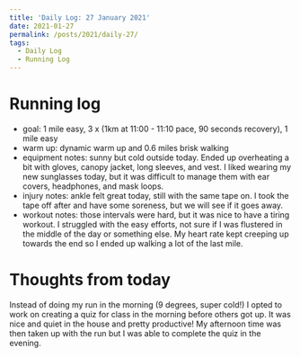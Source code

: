 ```yaml
---
title: 'Daily Log: 27 January 2021'
date: 2021-01-27
permalink: /posts/2021/daily-27/
tags:
  - Daily Log
  - Running Log
---
```


# Running log
- goal: 1 mile easy, 3 x (1km at 11:00 - 11:10 pace, 90 seconds recovery), 1 mile easy
- warm up: dynamic warm up and 0.6 miles brisk walking
- equipment notes: sunny but cold outside today. Ended up overheating a bit with gloves, canopy jacket, long sleeves, and vest. I liked wearing my new sunglasses today, but it was difficult to manage them with ear covers, headphones, and mask loops.
- injury notes: ankle felt great today, still with the same tape on. I took the tape off after and have some soreness, but we will see if it goes away.
- workout notes: those intervals were hard, but it was nice to have a tiring workout. I struggled with the easy efforts, not sure if I was flustered in the middle of the day or something else. My heart rate kept creeping up towards the end so I ended up walking a lot of the last mile.

# Thoughts from today
Instead of doing my run in the morning (9 degrees, super cold!) I opted to work on creating a quiz for class in the morning before others got up. It was nice and quiet in the house and pretty productive! My afternoon time was then taken up with the run but I was able to complete the quiz in the evening.